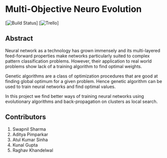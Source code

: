 # Multi-Objective Neuro Evolution

[![Build Status](https://raw.githubusercontent.com/dwyl/repo-badges/master/highresPNGs/build-passing.png)] 
[![Trello](https://d2k1ftgv7pobq7.cloudfront.net/meta/u/res/images/brand-assets/Logos/0099ec3754bf473d2bbf317204ab6fea/trello-logo-blue.png)]

## Abstract

Neural network as a technology has grown immensely and its multi-layered feed-forward properties make networks particularly suited to complex pattern classification problems. However, their application to real world problems show lack of a training algorithm to find optimal weights.

Genetic algorithms are a class of optimization procedures that are good at finding global optimum for a given problem. Hence genetic algorithm can be used to train neural networks and find optimal values.

In this project we find better ways of training neural networks using evolutionary algorithms and back-propagation on clusters as local search.

## Contributors

1. Swapnil Sharma
2. Aditya Pimparkar
3. Atul Kumar Sinha
4. Kunal Gupta
5. Raghav Khandelwal